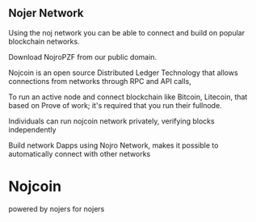 ## Nojer Network

Using the noj network you can be able to connect and build on 
popular blockchain networks.

Download NojroPZF from our public domain.

Nojcoin is an open source Distributed Ledger Technology that allows connections
from networks through RPC and API calls,

To run an active node and connect blockchain like Bitcoin, Litecoin, that based on 
Prove of work; it's required that you run their fullnode.

Individuals can run nojcoin network privately, verifying blocks independently 

Build network Dapps using Nojro Network, makes it possible to automatically connect with other networks 

# Nojcoin
powered by nojers for nojers
